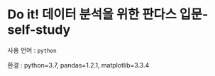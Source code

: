 # Do it! 데이터 분석을 위한 판다스 입문-self-study 

사용 언어 : ```python```

환경 : python=3.7, pandas=1.2.1, matplotlib=3.3.4
